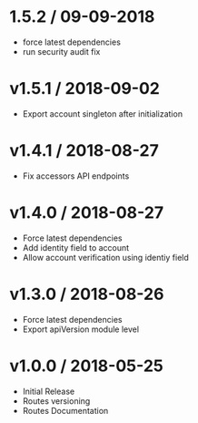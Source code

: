 # 1.5.2 / 09-09-2018
- force latest dependencies
- run security audit fix

# v1.5.1 / 2018-09-02
- Export account singleton after initialization

# v1.4.1 / 2018-08-27
- Fix accessors API endpoints 

# v1.4.0 / 2018-08-27
- Force latest dependencies
- Add identity field to account
- Allow account verification using identiy field

# v1.3.0 / 2018-08-26
- Force latest dependencies
- Export apiVersion module level

# v1.0.0 / 2018-05-25

- Initial Release
- Routes versioning
- Routes Documentation
